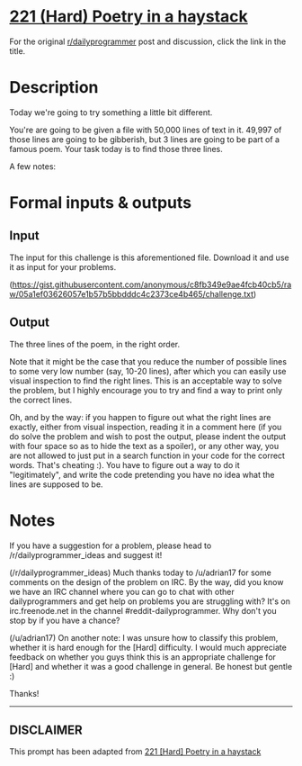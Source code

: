 # [221 (Hard) Poetry in a haystack](https://www.reddit.com/r/dailyprogrammer/comments/3bzipa/20150703_challenge_221_hard_poetry_in_a_haystack/)

For the original [r/dailyprogrammer](https://www.reddit.com/r/dailyprogrammer/) post and discussion, click the link in the title.

# Description
Today we're going to try something a little bit different. 

You're are going to be given a file with 50,000 lines of text in it. 49,997 of those lines are going to be gibberish, but 3 lines are going to be part of a famous poem. Your task today is to find those three lines. 

A few notes: 

# Formal inputs & outputs
## Input
The input for this challenge is this aforementioned file. Download it and use it as input for your problems. 

(https://gist.githubusercontent.com/anonymous/c8fb349e9ae4fcb40cb5/raw/05a1ef03626057e1b57b5bbdddc4c2373ce4b465/challenge.txt)
## Output
The three lines of the poem, in the right order. 

Note that it might be the case that you reduce the number of possible lines to some very low number (say, 10-20 lines), after which you can easily use visual inspection to find the right lines. This is an acceptable way to solve the problem, but I highly encourage you to try and find a way to print only the correct lines. 

Oh, and by the way: if you happen to figure out what the right lines are exactly, either from visual inspection, reading it in a comment here (if you do solve the problem and wish to post the output, please indent the output with four space so as to hide the text as a spoiler), or any other way, you are not allowed to just put in a search function in your code for the correct words. That's cheating :). You have to figure out a way to do it "legitimately", and write the code pretending you have no idea what the lines are supposed to be. 

# Notes
If you have a suggestion for a problem, please head to /r/dailyprogrammer_ideas and suggest it! 

(/r/dailyprogrammer_ideas)
Much thanks today to /u/adrian17 for some comments on the design of the problem on IRC. By the way, did you know we have an IRC channel where you can go to chat with other dailyprogrammers and get help on problems you are struggling with? It's on irc.freenode.net in the channel #reddit-dailyprogrammer. Why don't you stop by if you have a chance?

(/u/adrian17)
On another note: I was unsure how to classify this problem, whether it is hard enough for the [Hard] difficulty. I would much appreciate feedback on whether you guys think this is an appropriate challenge for [Hard] and whether it was a good challenge in general. Be honest but gentle :) 

Thanks!


----
## **DISCLAIMER**
This prompt has been adapted from [221 [Hard] Poetry in a haystack](https://www.reddit.com/r/dailyprogrammer/comments/3bzipa/20150703_challenge_221_hard_poetry_in_a_haystack/
)
